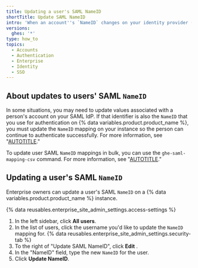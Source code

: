 ```yaml
---
title: Updating a user's SAML NameID
shortTitle: Update SAML NameID
intro: 'When an account''s `NameID` changes on your identity provider (IdP) and the person can no longer {% ifversion ghes %}sign into {% data variables.location.product_location %}{% elsif ghec %}authenticate to access your enterprise''s resources{% endif %}, you must {% ifversion ghec %}either contact {% data variables.product.company_short %} Support or revoke the person''s linked identity{% elsif ghes %}update the `NameID` mapping on {% data variables.location.product_location %}{% endif %}.'
versions:
  ghes: '*'
type: how_to
topics:
  - Accounts
  - Authentication
  - Enterprise
  - Identity
  - SSO
---
```


## About updates to users' SAML `NameID`

In some situations, you may need to update values associated with a person's account on your SAML IdP. If that identifier is also the `NameID` that you use for authentication on {% data variables.product.product_name %}, you must update the `NameID` mapping on your instance so the person can continue to authenticate successfully. For more information, see "[AUTOTITLE](/admin/identity-and-access-management/managing-iam-for-your-enterprise/username-considerations-for-external-authentication)."

To update user SAML `NameID` mappings in bulk, you can use the `ghe-saml-mapping-csv` command. For more information, see "[AUTOTITLE](/admin/administering-your-instance/administering-your-instance-from-the-command-line/command-line-utilities#ghe-saml-mapping-csv)."

## Updating a user's SAML `NameID`

Enterprise owners can update a user's SAML `NameID` on a {% data variables.product.product_name %} instance.

{% data reusables.enterprise_site_admin_settings.access-settings %}
1. In the left sidebar, click **All users**.
1. In the list of users, click the username you'd like to update the `NameID` mapping for.
{% data reusables.enterprise_site_admin_settings.security-tab %}
1. To the right of "Update SAML NameID", click **Edit** .
1. In the "NameID" field, type the new `NameID` for the user.
1. Click **Update NameID**.
